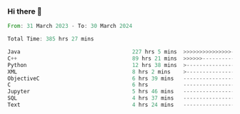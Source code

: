 ### Hi there 👋

<!--
**luoxuanzao/luoxuanzao** is a ✨ _special_ ✨ repository because its `README.md` (this file) appears on your GitHub profile.

Here are some ideas to get you started:

- 🔭 I’m currently working on ...
- 🌱 I’m currently learning ...
- 👯 I’m looking to collaborate on ...
- 🤔 I’m looking for help with ...
- 💬 Ask me about ...
- 📫 How to reach me: ...
- 😄 Pronouns: ...
- ⚡ Fun fact: ...
-->

<!--START_SECTION:waka-->

```rust
From: 31 March 2023 - To: 30 March 2024

Total Time: 385 hrs 27 mins

Java                                   227 hrs 5 mins  >>>>>>>>>>>>>>>----------   58.71 %
C++                                    89 hrs 21 mins  >>>>>>-------------------   23.10 %
Python                                 12 hrs 38 mins  >------------------------   03.27 %
XML                                    8 hrs 2 mins    >------------------------   02.08 %
ObjectiveC                             6 hrs 39 mins   -------------------------   01.72 %
C                                      6 hrs           -------------------------   01.55 %
Jupyter                                5 hrs 46 mins   -------------------------   01.49 %
SQL                                    4 hrs 37 mins   -------------------------   01.20 %
Text                                   4 hrs 24 mins   -------------------------   01.14 %
```

<!--END_SECTION:waka-->